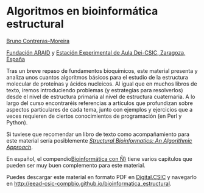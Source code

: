 
# Algoritmos en bioinformática estructural

[Bruno Contreras-Moreira](http://www.eead.csic.es/compbio)

[Fundación ARAID](http://www.araid.es) y [Estación Experimental de Aula Dei-CSIC, Zaragoza, España](http://www.eead.csic.es) 

Tras un breve repaso de fundamentos bioquímicos, este material presenta y analiza unos cuantos algoritmos básicos para el estudio de la estructura molecular de proteínas y ácidos nucleicos. Al igual que en muchos libros de texto, iremos introduciendo problemas (y estrategias para resolverlos) desde el nivel de estructura primaria al nivel de estructura cuaternaria. A lo largo
del curso encontraréis referencias a artículos que profundizan sobre aspectos particulares de cada tema, junto con ejemplos y ejercicios que a veces requieren de ciertos conocimientos de programación (en Perl y Python). 

Si tuviese que recomendar un libro de texto como acompañamiento para este material sería posiblemente 
_[Structural Bioinformatics: An Algorithmic Approach](http://www.structuralbioinformatics.com)_. 

En español, el compendio[Bioinformática con Ñ}](https://zenodo.org/communities/bioinfconn) tiene varios capítulos que pueden ser muy buen complemento para este material.

Puedes descargar este material en formato PDF en [Digital.CSIC](http://hdl.handle.net/10261/21892) y navegarlo en <http://eead-csic-compbio.github.io/bioinformatica_estructural>. 
